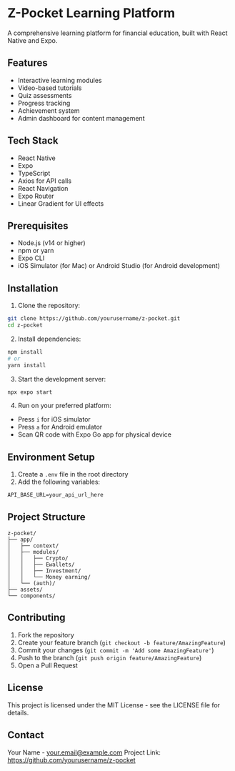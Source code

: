 # Z-Pocket Learning Platform

A comprehensive learning platform for financial education, built with React Native and Expo.

## Features

- Interactive learning modules
- Video-based tutorials
- Quiz assessments
- Progress tracking
- Achievement system
- Admin dashboard for content management

## Tech Stack

- React Native
- Expo
- TypeScript
- Axios for API calls
- React Navigation
- Expo Router
- Linear Gradient for UI effects

## Prerequisites

- Node.js (v14 or higher)
- npm or yarn
- Expo CLI
- iOS Simulator (for Mac) or Android Studio (for Android development)

## Installation

1. Clone the repository:
```bash
git clone https://github.com/yourusername/z-pocket.git
cd z-pocket
```

2. Install dependencies:
```bash
npm install
# or
yarn install
```

3. Start the development server:
```bash
npx expo start
```

4. Run on your preferred platform:
- Press `i` for iOS simulator
- Press `a` for Android emulator
- Scan QR code with Expo Go app for physical device

## Environment Setup

1. Create a `.env` file in the root directory
2. Add the following variables:
```
API_BASE_URL=your_api_url_here
```

## Project Structure

```
z-pocket/
├── app/
│   ├── context/
│   ├── modules/
│   │   ├── Crypto/
│   │   ├── Ewallets/
│   │   ├── Investment/
│   │   └── Money earning/
│   └── (auth)/
├── assets/
└── components/
```

## Contributing

1. Fork the repository
2. Create your feature branch (`git checkout -b feature/AmazingFeature`)
3. Commit your changes (`git commit -m 'Add some AmazingFeature'`)
4. Push to the branch (`git push origin feature/AmazingFeature`)
5. Open a Pull Request

## License

This project is licensed under the MIT License - see the LICENSE file for details.

## Contact

Your Name - your.email@example.com
Project Link: https://github.com/yourusername/z-pocket

